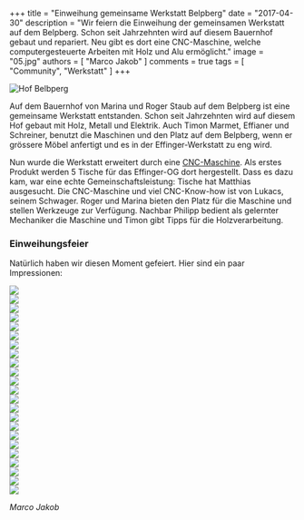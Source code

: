 +++
title = "Einweihung gemeinsame Werkstatt Belpberg"
date = "2017-04-30"
description = "Wir feiern die Einweihung der gemeinsamen Werkstatt auf dem Belpberg. Schon seit Jahrzehnten wird auf diesem Bauernhof gebaut und repariert. Neu gibt es dort eine CNC-Maschine, welche computergesteuerte Arbeiten mit Holz und Alu ermöglicht."
image = "05.jpg"
authors = [ "Marco Jakob" ]
comments = true
tags = [ "Community", "Werkstatt" ]
+++

![Hof Belbperg](05.jpg)

Auf dem Bauernhof von Marina und Roger Staub auf dem Belpberg ist eine gemeinsame Werkstatt entstanden. Schon seit Jahrzehnten wird auf diesem Hof gebaut mit Holz, Metall und Elektrik. Auch Timon Marmet, Effianer und Schreiner, benutzt die Maschinen und den Platz auf dem Belpberg, wenn er grössere Möbel anfertigt und es in der Effinger-Werkstatt zu eng wird.

Nun wurde die Werkstatt erweitert durch eine [CNC-Maschine](http://sudar.ch/cnc/shg1212/). Als erstes Produkt werden 5 Tische für das Effinger-OG dort hergestellt. Dass es dazu kam, war eine echte Gemeinschaftsleistung: Tische hat Matthias ausgesucht. Die CNC-Maschine und viel CNC-Know-how ist von Lukacs, seinem Schwager. Roger und Marina bieten den Platz für die Maschine und stellen Werkzeuge zur Verfügung. Nachbar Philipp bedient als gelernter Mechaniker die Maschine und Timon gibt Tipps für die Holzverarbeitung.


### Einweihungsfeier

Natürlich haben wir diesen Moment gefeiert. Hier sind ein paar Impressionen: 

<div class="blog-posts-carousel-alt mb-30">
  <div>
    <img src="01.jpg">
  </div>
  <div>
    <img src="02.jpg">
  </div>
  <div>
    <img src="03.jpg">
  </div>
  <div>
    <img src="04.jpg">
  </div>
  <div>
    <img src="06.jpg">
  </div>
  <div>
    <img src="07.jpg">
  </div>
  <div>
    <img src="08.jpg">
  </div>
  <div>
    <img src="09.jpg">
  </div>
  <div>
    <img src="10.jpg">
  </div>
  <div>
    <img src="11.jpg">
  </div>
  <div>
    <img src="12.jpg">
  </div>
  <div>
    <img src="13.jpg">
  </div>
  <div>
    <img src="14.jpg">
  </div>
  <div>
    <img src="15.jpg">
  </div>
  <div>
    <img src="16.jpg">
  </div>
  <div>
    <img src="17.jpg">
  </div>
  <div>
    <img src="18.jpg">
  </div>
  <div>
    <img src="19.jpg">
  </div>
  <div>
    <img src="20.jpg">
  </div>
  <div>
    <img src="21.jpg">
  </div>
  <div>
    <img src="22.jpg">
  </div>
  <div>
    <img src="23.jpg">
  </div>
  <div>
    <img src="24.jpg">
  </div>
</div>

*Marco Jakob*
